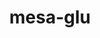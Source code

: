 ---
title: "mesa-glu"
layout: cache
categories: [package, develop]
meta: {"compilers": ["gcc@11.1.0", "gcc@11.4.0"], "num_specs": 79, "num_specs_by_stack": {"data-vis-sdk": 20, "e4s": 40, "hep": 19, "root": 79}, "oss": ["ubuntu20.04", "ubuntu22.04"], "platforms": ["linux"], "stacks": ["data-vis-sdk", "e4s", "hep", "root"], "targets": ["x86_64_v3"], "versions": ["9.0.2"]}
spec_details: [{"compiler": "gcc@11.4.0", "hash": "2f3xya3gh4hucm4dkod5dht5qvomsfvm", "os": "ubuntu22.04", "platform": "linux", "size": "-", "stacks": ["hep", "root"], "target": "x86_64_v3", "variants": ["build_system=autotools", "patches:=3d03e55"], "versions": ["9.0.2"]}, {"compiler": "gcc@11.4.0", "hash": "2f5n7nuqmvu5joa523ghbxdl2ol6lrwn", "os": "ubuntu22.04", "platform": "linux", "size": "-", "stacks": ["e4s", "root"], "target": "x86_64_v3", "variants": ["build_system=autotools", "patches:=3d03e55"], "versions": ["9.0.2"]}, {"compiler": "gcc@11.4.0", "hash": "2sotrgvf7l5n33pvsg5wbw3fqqxplewy", "os": "ubuntu22.04", "platform": "linux", "size": "-", "stacks": ["hep", "root"], "target": "x86_64_v3", "variants": ["build_system=autotools", "patches:=3d03e55"], "versions": ["9.0.2"]}, {"compiler": "gcc@11.4.0", "hash": "2uyqrprisowvxw76eqd3sxv6js2sl32l", "os": "ubuntu22.04", "platform": "linux", "size": "-", "stacks": ["e4s", "root"], "target": "x86_64_v3", "variants": ["build_system=autotools", "patches:=3d03e55"], "versions": ["9.0.2"]}, {"compiler": "gcc@11.1.0", "hash": "36272lddlpfmi2e4qgceamgqu4tgtza5", "os": "ubuntu20.04", "platform": "linux", "size": "-", "stacks": ["data-vis-sdk", "root"], "target": "x86_64_v3", "variants": ["build_system=autotools", "patches:=3d03e55"], "versions": ["9.0.2"]}, {"compiler": "gcc@11.4.0", "hash": "3bpt3kh56vzy65z2tkyagtybtxkna7p6", "os": "ubuntu22.04", "platform": "linux", "size": "-", "stacks": ["hep", "root"], "target": "x86_64_v3", "variants": ["build_system=autotools", "patches:=3d03e55"], "versions": ["9.0.2"]}, {"compiler": "gcc@11.4.0", "hash": "3ciphjnivda2l4kvum3xuyoucpgvzeg3", "os": "ubuntu22.04", "platform": "linux", "size": "-", "stacks": ["hep", "root"], "target": "x86_64_v3", "variants": ["build_system=autotools", "patches:=3d03e55"], "versions": ["9.0.2"]}, {"compiler": "gcc@11.4.0", "hash": "3tjuc3yyn3tum4xrh2xyvtonybn45t5k", "os": "ubuntu22.04", "platform": "linux", "size": "-", "stacks": ["e4s", "root"], "target": "x86_64_v3", "variants": ["build_system=autotools", "patches:=3d03e55"], "versions": ["9.0.2"]}, {"compiler": "gcc@11.1.0", "hash": "462xqgheeopj3mxu7toyznou75sprf2h", "os": "ubuntu20.04", "platform": "linux", "size": "-", "stacks": ["data-vis-sdk", "root"], "target": "x86_64_v3", "variants": ["build_system=autotools", "patches:=3d03e55"], "versions": ["9.0.2"]}, {"compiler": "gcc@11.1.0", "hash": "4bze32pffy4di5dapg5elfdnqmoweofg", "os": "ubuntu20.04", "platform": "linux", "size": "-", "stacks": ["data-vis-sdk", "root"], "target": "x86_64_v3", "variants": ["build_system=autotools", "patches:=3d03e55"], "versions": ["9.0.2"]}, {"compiler": "gcc@11.4.0", "hash": "4ezjspy3qjoq4ckstidpx4a3iuwcjwyp", "os": "ubuntu22.04", "platform": "linux", "size": "-", "stacks": ["e4s", "root"], "target": "x86_64_v3", "variants": ["build_system=autotools", "patches:=3d03e55"], "versions": ["9.0.2"]}, {"compiler": "gcc@11.1.0", "hash": "4lr4cikocsubdhzubtlkmz67tx2yrdon", "os": "ubuntu20.04", "platform": "linux", "size": "-", "stacks": ["data-vis-sdk", "root"], "target": "x86_64_v3", "variants": ["build_system=autotools", "patches:=3d03e55"], "versions": ["9.0.2"]}, {"compiler": "gcc@11.4.0", "hash": "4rhy46svxcvk4rujsz53qey7sjjm32d3", "os": "ubuntu22.04", "platform": "linux", "size": "-", "stacks": ["hep", "root"], "target": "x86_64_v3", "variants": ["build_system=autotools", "patches:=3d03e55"], "versions": ["9.0.2"]}, {"compiler": "gcc@11.4.0", "hash": "4v4v6hkp4hidh47coy6gjrpcqugwen3p", "os": "ubuntu22.04", "platform": "linux", "size": "-", "stacks": ["hep", "root"], "target": "x86_64_v3", "variants": ["build_system=autotools", "patches:=3d03e55"], "versions": ["9.0.2"]}, {"compiler": "gcc@11.4.0", "hash": "5pkqwy5x5xw5hdyhdzj554g2r3zlm3td", "os": "ubuntu22.04", "platform": "linux", "size": "-", "stacks": ["e4s", "root"], "target": "x86_64_v3", "variants": ["build_system=autotools", "patches:=3d03e55"], "versions": ["9.0.2"]}, {"compiler": "gcc@11.4.0", "hash": "6qfqfsjhuxmmtttyayd6osyidxnoynae", "os": "ubuntu22.04", "platform": "linux", "size": "-", "stacks": ["hep", "root"], "target": "x86_64_v3", "variants": ["build_system=autotools", "patches:=3d03e55"], "versions": ["9.0.2"]}, {"compiler": "gcc@11.1.0", "hash": "745vhnblk5o3tskh7orhwurxltbgxve2", "os": "ubuntu20.04", "platform": "linux", "size": "-", "stacks": ["data-vis-sdk", "root"], "target": "x86_64_v3", "variants": ["build_system=autotools", "patches:=3d03e55"], "versions": ["9.0.2"]}, {"compiler": "gcc@11.4.0", "hash": "7qkkw6njcawyjdd5o6r2zyhflawbttdh", "os": "ubuntu22.04", "platform": "linux", "size": "-", "stacks": ["e4s", "root"], "target": "x86_64_v3", "variants": ["build_system=autotools", "patches:=3d03e55"], "versions": ["9.0.2"]}, {"compiler": "gcc@11.4.0", "hash": "7zzav2dby4nqbsvea2sqjgbqmqcaccwj", "os": "ubuntu22.04", "platform": "linux", "size": "-", "stacks": ["e4s", "root"], "target": "x86_64_v3", "variants": ["build_system=autotools", "patches:=3d03e55"], "versions": ["9.0.2"]}, {"compiler": "gcc@11.1.0", "hash": "aaguyzlj6koxnkq22bfz4avhpia67qo5", "os": "ubuntu20.04", "platform": "linux", "size": "-", "stacks": ["data-vis-sdk", "root"], "target": "x86_64_v3", "variants": ["build_system=autotools", "patches:=3d03e55"], "versions": ["9.0.2"]}, {"compiler": "gcc@11.4.0", "hash": "bceprx3izwzcjlvlgloubamli3xj3kqh", "os": "ubuntu22.04", "platform": "linux", "size": "-", "stacks": ["hep", "root"], "target": "x86_64_v3", "variants": ["build_system=autotools", "patches:=3d03e55"], "versions": ["9.0.2"]}, {"compiler": "gcc@11.4.0", "hash": "bfmewyhztlegewuxekn4xtalyhz5jko2", "os": "ubuntu22.04", "platform": "linux", "size": "-", "stacks": ["hep", "root"], "target": "x86_64_v3", "variants": ["build_system=autotools", "patches:=3d03e55"], "versions": ["9.0.2"]}, {"compiler": "gcc@11.1.0", "hash": "bgntdq42rwtinymedlf2exae5fgnye3a", "os": "ubuntu20.04", "platform": "linux", "size": "-", "stacks": ["data-vis-sdk", "root"], "target": "x86_64_v3", "variants": ["build_system=autotools", "patches:=3d03e55"], "versions": ["9.0.2"]}, {"compiler": "gcc@11.4.0", "hash": "bgrtmrdfc3bdypqxmod5qg5ampyri4wq", "os": "ubuntu22.04", "platform": "linux", "size": "-", "stacks": ["hep", "root"], "target": "x86_64_v3", "variants": ["build_system=autotools", "patches:=3d03e55"], "versions": ["9.0.2"]}, {"compiler": "gcc@11.4.0", "hash": "ccbm6r4vvmlfw73qnswrcndpakhjg4iu", "os": "ubuntu22.04", "platform": "linux", "size": "-", "stacks": ["e4s", "root"], "target": "x86_64_v3", "variants": ["build_system=autotools", "patches:=3d03e55"], "versions": ["9.0.2"]}, {"compiler": "gcc@11.1.0", "hash": "cue5oirkx3wfkk26dgzxaksbaz23ucy4", "os": "ubuntu20.04", "platform": "linux", "size": "-", "stacks": ["data-vis-sdk", "root"], "target": "x86_64_v3", "variants": ["build_system=autotools", "patches:=3d03e55"], "versions": ["9.0.2"]}, {"compiler": "gcc@11.4.0", "hash": "d3axh6c6dey5xfg7vfgs3fes4gmnzoyr", "os": "ubuntu22.04", "platform": "linux", "size": "-", "stacks": ["hep", "root"], "target": "x86_64_v3", "variants": ["build_system=autotools", "patches:=3d03e55"], "versions": ["9.0.2"]}, {"compiler": "gcc@11.4.0", "hash": "dccvo2oll3abpcynt36s5b7p5263rxpf", "os": "ubuntu22.04", "platform": "linux", "size": "-", "stacks": ["e4s", "root"], "target": "x86_64_v3", "variants": ["build_system=autotools", "patches:=3d03e55"], "versions": ["9.0.2"]}, {"compiler": "gcc@11.4.0", "hash": "dm7nnthisvp5tclryte4b4s54m33zzio", "os": "ubuntu22.04", "platform": "linux", "size": "-", "stacks": ["e4s", "root"], "target": "x86_64_v3", "variants": ["build_system=autotools", "patches:=3d03e55"], "versions": ["9.0.2"]}, {"compiler": "gcc@11.1.0", "hash": "dwdp26xl7a3jdh5a33xqzikhhhv6ypjt", "os": "ubuntu20.04", "platform": "linux", "size": "-", "stacks": ["data-vis-sdk", "root"], "target": "x86_64_v3", "variants": ["build_system=autotools", "patches:=3d03e55"], "versions": ["9.0.2"]}, {"compiler": "gcc@11.4.0", "hash": "eeynr3p7zi7yqbr465n7ckv7jxgm25xd", "os": "ubuntu22.04", "platform": "linux", "size": "-", "stacks": ["e4s", "root"], "target": "x86_64_v3", "variants": ["build_system=autotools", "patches:=3d03e55"], "versions": ["9.0.2"]}, {"compiler": "gcc@11.4.0", "hash": "efa5i2w6jt4vugsosgfil2irfexeqb7h", "os": "ubuntu22.04", "platform": "linux", "size": "-", "stacks": ["e4s", "root"], "target": "x86_64_v3", "variants": ["build_system=autotools", "patches:=3d03e55"], "versions": ["9.0.2"]}, {"compiler": "gcc@11.1.0", "hash": "efzxfxh7rxvhhe2bw2ohzawgjq5otsbt", "os": "ubuntu20.04", "platform": "linux", "size": "-", "stacks": ["data-vis-sdk", "root"], "target": "x86_64_v3", "variants": ["build_system=autotools", "patches:=3d03e55"], "versions": ["9.0.2"]}, {"compiler": "gcc@11.1.0", "hash": "el3sdc7zg2c7bhkjmhvaqpzqu2q6qzlk", "os": "ubuntu20.04", "platform": "linux", "size": "-", "stacks": ["data-vis-sdk", "root"], "target": "x86_64_v3", "variants": ["build_system=autotools", "patches:=3d03e55"], "versions": ["9.0.2"]}, {"compiler": "gcc@11.4.0", "hash": "eqfg2alwxaq2uohdsprzsk2yzxtgu6pb", "os": "ubuntu22.04", "platform": "linux", "size": "-", "stacks": ["e4s", "root"], "target": "x86_64_v3", "variants": ["build_system=autotools", "patches:=3d03e55"], "versions": ["9.0.2"]}, {"compiler": "gcc@11.4.0", "hash": "f653jbrvlqj3ix7uzdrpwrmvde32sj5o", "os": "ubuntu22.04", "platform": "linux", "size": "-", "stacks": ["e4s", "root"], "target": "x86_64_v3", "variants": ["build_system=autotools", "patches:=3d03e55"], "versions": ["9.0.2"]}, {"compiler": "gcc@11.4.0", "hash": "fiw77rs6nwvz7cwrsvabez6a7pfhvs3o", "os": "ubuntu22.04", "platform": "linux", "size": "-", "stacks": ["hep", "root"], "target": "x86_64_v3", "variants": ["build_system=autotools", "patches:=3d03e55"], "versions": ["9.0.2"]}, {"compiler": "gcc@11.4.0", "hash": "ga26j65strxvwbmbxyrjfxrbknaol7rz", "os": "ubuntu22.04", "platform": "linux", "size": "-", "stacks": ["e4s", "root"], "target": "x86_64_v3", "variants": ["build_system=autotools", "patches:=3d03e55"], "versions": ["9.0.2"]}, {"compiler": "gcc@11.4.0", "hash": "ggza7vndwrhvxols2kdxmjbln2wxhkg3", "os": "ubuntu22.04", "platform": "linux", "size": "-", "stacks": ["e4s", "root"], "target": "x86_64_v3", "variants": ["build_system=autotools", "patches:=3d03e55"], "versions": ["9.0.2"]}, {"compiler": "gcc@11.1.0", "hash": "gsgirtj6f752evs4ewcc7rjhyt5ugle6", "os": "ubuntu20.04", "platform": "linux", "size": "-", "stacks": ["data-vis-sdk", "root"], "target": "x86_64_v3", "variants": ["build_system=autotools", "patches:=3d03e55"], "versions": ["9.0.2"]}, {"compiler": "gcc@11.4.0", "hash": "hbl454lfivvb4z7iglmqgf6jkf6lwxen", "os": "ubuntu22.04", "platform": "linux", "size": "-", "stacks": ["e4s", "root"], "target": "x86_64_v3", "variants": ["build_system=autotools", "patches:=3d03e55"], "versions": ["9.0.2"]}, {"compiler": "gcc@11.4.0", "hash": "hdxoyyyrmwlics2lyjfrereqd7q4tb5y", "os": "ubuntu22.04", "platform": "linux", "size": "-", "stacks": ["hep", "root"], "target": "x86_64_v3", "variants": ["build_system=autotools", "patches:=3d03e55"], "versions": ["9.0.2"]}, {"compiler": "gcc@11.4.0", "hash": "hferafa3ljxhorxlhiig2oyp4ip7g4x5", "os": "ubuntu22.04", "platform": "linux", "size": "-", "stacks": ["e4s", "root"], "target": "x86_64_v3", "variants": ["build_system=autotools", "patches:=3d03e55"], "versions": ["9.0.2"]}, {"compiler": "gcc@11.4.0", "hash": "i2jbstkus6cdeplu6pvb3gdtejhme7bc", "os": "ubuntu22.04", "platform": "linux", "size": "-", "stacks": ["hep", "root"], "target": "x86_64_v3", "variants": ["build_system=autotools", "patches:=3d03e55"], "versions": ["9.0.2"]}, {"compiler": "gcc@11.4.0", "hash": "i455wvu3eq3tifgc3iemvrf3atyvk7gh", "os": "ubuntu22.04", "platform": "linux", "size": "-", "stacks": ["hep", "root"], "target": "x86_64_v3", "variants": ["build_system=autotools", "patches:=3d03e55"], "versions": ["9.0.2"]}, {"compiler": "gcc@11.1.0", "hash": "ifubiz7cifqay7tulbg4w22i7gjz4uio", "os": "ubuntu20.04", "platform": "linux", "size": "-", "stacks": ["data-vis-sdk", "root"], "target": "x86_64_v3", "variants": ["build_system=autotools", "patches:=3d03e55"], "versions": ["9.0.2"]}, {"compiler": "gcc@11.4.0", "hash": "j3jks3das2e3gx5eua62gwte23pemsdj", "os": "ubuntu22.04", "platform": "linux", "size": "-", "stacks": ["e4s", "root"], "target": "x86_64_v3", "variants": ["build_system=autotools", "patches:=3d03e55"], "versions": ["9.0.2"]}, {"compiler": "gcc@11.4.0", "hash": "juijppj3o2epmsfaetofcaeb6h7xxnft", "os": "ubuntu22.04", "platform": "linux", "size": "-", "stacks": ["e4s", "root"], "target": "x86_64_v3", "variants": ["build_system=autotools", "patches:=3d03e55"], "versions": ["9.0.2"]}, {"compiler": "gcc@11.1.0", "hash": "k33zp73zmxu2oihmx2hdb62wk3r6f6w4", "os": "ubuntu20.04", "platform": "linux", "size": "-", "stacks": ["data-vis-sdk", "root"], "target": "x86_64_v3", "variants": ["build_system=autotools", "patches:=3d03e55"], "versions": ["9.0.2"]}, {"compiler": "gcc@11.4.0", "hash": "kfqhz2nri5fyor5t4uk7r32xivmipheh", "os": "ubuntu22.04", "platform": "linux", "size": "-", "stacks": ["e4s", "root"], "target": "x86_64_v3", "variants": ["build_system=autotools", "patches:=3d03e55"], "versions": ["9.0.2"]}, {"compiler": "gcc@11.4.0", "hash": "l4wrnbenkxccvw7unw5fztq2naroydzi", "os": "ubuntu22.04", "platform": "linux", "size": "-", "stacks": ["e4s", "root"], "target": "x86_64_v3", "variants": ["build_system=autotools", "patches:=3d03e55"], "versions": ["9.0.2"]}, {"compiler": "gcc@11.4.0", "hash": "l6azh3f76rqc4hgdjstkqoddwtbqhopw", "os": "ubuntu22.04", "platform": "linux", "size": "-", "stacks": ["e4s", "root"], "target": "x86_64_v3", "variants": ["build_system=autotools", "patches:=3d03e55"], "versions": ["9.0.2"]}, {"compiler": "gcc@11.4.0", "hash": "ld6xo5bxfiulrwdm7uck2srhybnofj2l", "os": "ubuntu22.04", "platform": "linux", "size": "-", "stacks": ["e4s", "root"], "target": "x86_64_v3", "variants": ["build_system=autotools", "patches:=3d03e55"], "versions": ["9.0.2"]}, {"compiler": "gcc@11.4.0", "hash": "luavwkzgyj3vl2utj2xofdh23rc7vsvp", "os": "ubuntu22.04", "platform": "linux", "size": "-", "stacks": ["hep", "root"], "target": "x86_64_v3", "variants": ["build_system=autotools", "patches:=3d03e55"], "versions": ["9.0.2"]}, {"compiler": "gcc@11.4.0", "hash": "mkb2az2v332aj5uutkn7j6qzdl7ywtua", "os": "ubuntu22.04", "platform": "linux", "size": "-", "stacks": ["e4s", "root"], "target": "x86_64_v3", "variants": ["build_system=autotools", "patches:=3d03e55"], "versions": ["9.0.2"]}, {"compiler": "gcc@11.4.0", "hash": "mmwgbnz4ll66ektai2ydqqzeva6o6xv6", "os": "ubuntu22.04", "platform": "linux", "size": "-", "stacks": ["e4s", "root"], "target": "x86_64_v3", "variants": ["build_system=autotools", "patches:=3d03e55"], "versions": ["9.0.2"]}, {"compiler": "gcc@11.4.0", "hash": "np7k5ke5y5nz5bgprjdocnb4qupdoi2v", "os": "ubuntu22.04", "platform": "linux", "size": "-", "stacks": ["e4s", "root"], "target": "x86_64_v3", "variants": ["build_system=autotools", "patches:=3d03e55"], "versions": ["9.0.2"]}, {"compiler": "gcc@11.4.0", "hash": "nt6f3u3vsnjqsbvlyoq54m2o3zjzh32u", "os": "ubuntu22.04", "platform": "linux", "size": "-", "stacks": ["e4s", "root"], "target": "x86_64_v3", "variants": ["build_system=autotools", "patches:=3d03e55"], "versions": ["9.0.2"]}, {"compiler": "gcc@11.1.0", "hash": "o3p5wskpnebugcfidcwriqweovemo45z", "os": "ubuntu20.04", "platform": "linux", "size": "-", "stacks": ["data-vis-sdk", "root"], "target": "x86_64_v3", "variants": ["build_system=autotools", "patches:=3d03e55"], "versions": ["9.0.2"]}, {"compiler": "gcc@11.4.0", "hash": "oxjxpxrz5vbxrxrpo3rieozbpw66oem7", "os": "ubuntu22.04", "platform": "linux", "size": "-", "stacks": ["e4s", "root"], "target": "x86_64_v3", "variants": ["build_system=autotools", "patches:=3d03e55"], "versions": ["9.0.2"]}, {"compiler": "gcc@11.4.0", "hash": "qhlfcpkqvphs5475pitngbfus3jl55ms", "os": "ubuntu22.04", "platform": "linux", "size": "-", "stacks": ["e4s", "root"], "target": "x86_64_v3", "variants": ["build_system=autotools", "patches:=3d03e55"], "versions": ["9.0.2"]}, {"compiler": "gcc@11.4.0", "hash": "qu6loi7xxybbtk7rffwyw5w6nk4femxc", "os": "ubuntu22.04", "platform": "linux", "size": "-", "stacks": ["e4s", "root"], "target": "x86_64_v3", "variants": ["build_system=autotools", "patches:=3d03e55"], "versions": ["9.0.2"]}, {"compiler": "gcc@11.4.0", "hash": "r6beu646hp44iobx6bd6pv3oikhm2rjk", "os": "ubuntu22.04", "platform": "linux", "size": "-", "stacks": ["e4s", "root"], "target": "x86_64_v3", "variants": ["build_system=autotools", "patches:=3d03e55"], "versions": ["9.0.2"]}, {"compiler": "gcc@11.4.0", "hash": "rwjjjx3xn6b4vsiyrqq6needurja54x4", "os": "ubuntu22.04", "platform": "linux", "size": "-", "stacks": ["e4s", "root"], "target": "x86_64_v3", "variants": ["build_system=autotools", "patches:=3d03e55"], "versions": ["9.0.2"]}, {"compiler": "gcc@11.4.0", "hash": "syazyh32gmwiu4efmgvhavt4j6eviakl", "os": "ubuntu22.04", "platform": "linux", "size": "-", "stacks": ["hep", "root"], "target": "x86_64_v3", "variants": ["build_system=autotools", "patches:=3d03e55"], "versions": ["9.0.2"]}, {"compiler": "gcc@11.4.0", "hash": "u4s3puo2tyia6zqbsnz232ycx57crzfj", "os": "ubuntu22.04", "platform": "linux", "size": "-", "stacks": ["hep", "root"], "target": "x86_64_v3", "variants": ["build_system=autotools", "patches:=3d03e55"], "versions": ["9.0.2"]}, {"compiler": "gcc@11.4.0", "hash": "uz4dswyjozykye2rjphiwtecirpim3oh", "os": "ubuntu22.04", "platform": "linux", "size": "-", "stacks": ["e4s", "root"], "target": "x86_64_v3", "variants": ["build_system=autotools", "patches:=3d03e55"], "versions": ["9.0.2"]}, {"compiler": "gcc@11.1.0", "hash": "v3x5c3drvxqr7aco7em6xjeboxrqairn", "os": "ubuntu20.04", "platform": "linux", "size": "-", "stacks": ["data-vis-sdk", "root"], "target": "x86_64_v3", "variants": ["build_system=autotools", "patches:=3d03e55"], "versions": ["9.0.2"]}, {"compiler": "gcc@11.4.0", "hash": "v6ktk2gc3b2cjvque3anfp7cog4jjo5z", "os": "ubuntu22.04", "platform": "linux", "size": "-", "stacks": ["hep", "root"], "target": "x86_64_v3", "variants": ["build_system=autotools", "patches:=3d03e55"], "versions": ["9.0.2"]}, {"compiler": "gcc@11.4.0", "hash": "va73pqxt2j5ag7lw5ajlpg47ybrkdeo4", "os": "ubuntu22.04", "platform": "linux", "size": "-", "stacks": ["e4s", "root"], "target": "x86_64_v3", "variants": ["build_system=autotools", "patches:=3d03e55"], "versions": ["9.0.2"]}, {"compiler": "gcc@11.1.0", "hash": "wh6tyin52ahgwlnzaol3vgjc5olkaegx", "os": "ubuntu20.04", "platform": "linux", "size": "-", "stacks": ["data-vis-sdk", "root"], "target": "x86_64_v3", "variants": ["build_system=autotools", "patches:=3d03e55"], "versions": ["9.0.2"]}, {"compiler": "gcc@11.4.0", "hash": "wh72bhgjlhby34oir2gllxcszadzpuhv", "os": "ubuntu22.04", "platform": "linux", "size": "-", "stacks": ["e4s", "root"], "target": "x86_64_v3", "variants": ["build_system=autotools", "patches:=3d03e55"], "versions": ["9.0.2"]}, {"compiler": "gcc@11.4.0", "hash": "xmzxigd7ax7qu6z3dgrmcpaz62g3hubi", "os": "ubuntu22.04", "platform": "linux", "size": "-", "stacks": ["e4s", "root"], "target": "x86_64_v3", "variants": ["build_system=autotools", "patches:=3d03e55"], "versions": ["9.0.2"]}, {"compiler": "gcc@11.4.0", "hash": "xvq7pbi2l5iesratri2kukl55k5szkwx", "os": "ubuntu22.04", "platform": "linux", "size": "-", "stacks": ["e4s", "root"], "target": "x86_64_v3", "variants": ["build_system=autotools", "patches:=3d03e55"], "versions": ["9.0.2"]}, {"compiler": "gcc@11.4.0", "hash": "yc54qh4wrdjdfjf6fywfvoyzrthjypl3", "os": "ubuntu22.04", "platform": "linux", "size": "-", "stacks": ["e4s", "root"], "target": "x86_64_v3", "variants": ["build_system=autotools", "patches:=3d03e55"], "versions": ["9.0.2"]}, {"compiler": "gcc@11.1.0", "hash": "yv6igysubamqevxgtxwy4c62qz4zqbkx", "os": "ubuntu20.04", "platform": "linux", "size": "-", "stacks": ["data-vis-sdk", "root"], "target": "x86_64_v3", "variants": ["build_system=autotools", "patches:=3d03e55"], "versions": ["9.0.2"]}, {"compiler": "gcc@11.1.0", "hash": "z6pyzxvxqozfgmv4lflmxpt6jgfhnmsd", "os": "ubuntu20.04", "platform": "linux", "size": "-", "stacks": ["data-vis-sdk", "root"], "target": "x86_64_v3", "variants": ["build_system=autotools", "patches:=3d03e55"], "versions": ["9.0.2"]}, {"compiler": "gcc@11.4.0", "hash": "z6s65y4g4lkr6d7vppnm3kxzuniqwrxv", "os": "ubuntu22.04", "platform": "linux", "size": "-", "stacks": ["e4s", "root"], "target": "x86_64_v3", "variants": ["build_system=autotools", "patches:=3d03e55"], "versions": ["9.0.2"]}, {"compiler": "gcc@11.1.0", "hash": "zkvohoa44svp5mg23e7hjcwwsq5lj2d5", "os": "ubuntu20.04", "platform": "linux", "size": "-", "stacks": ["data-vis-sdk", "root"], "target": "x86_64_v3", "variants": ["build_system=autotools", "patches:=3d03e55"], "versions": ["9.0.2"]}]
---